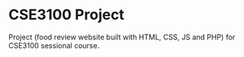# CSE3100 Project
Project (food review website built with  HTML, CSS, JS and PHP) for CSE3100 sessional course.
